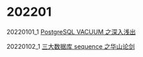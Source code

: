# 202201

20220101_1 [PostgreSQL VACUUM 之深入浅出](2022/202201/20220101_1_vacuum.md)

20220102_1 [三大数据库 sequence 之华山论剑](2022/202201/20220102_1_sequence.md)

